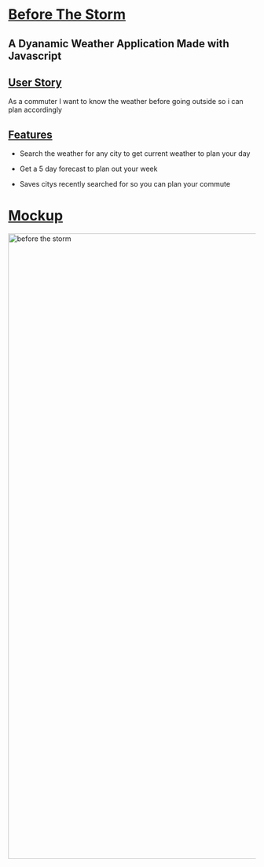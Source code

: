 # <ins>Before The Storm<ins>

## A Dyanamic Weather Application Made with Javascript

## <ins>User Story<ins>

As a commuter I want to know the weather before going outside so i can plan accordingly

## <ins>Features<ins>

- Search the weather for any city to get current weather to plan your day

- Get a 5 day forecast to plan out your week

- Saves citys recently searched for so you can plan your commute

# <ins>Mockup<ins>
<img width="1271" alt="before the storm" src="https://github.com/CCUE96/Before-The-Storm/assets/159393541/83f87f33-6232-423e-9f09-5af5843cc959">

